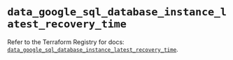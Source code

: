 # `data_google_sql_database_instance_latest_recovery_time`

Refer to the Terraform Registry for docs: [`data_google_sql_database_instance_latest_recovery_time`](https://registry.terraform.io/providers/hashicorp/google-beta/6.30.0/docs/data-sources/google_sql_database_instance_latest_recovery_time).
